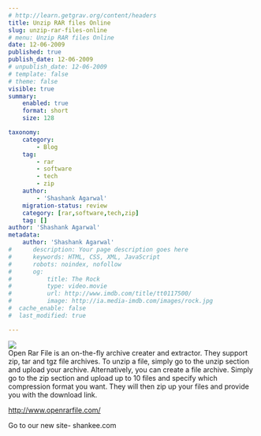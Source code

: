 ```yaml
---
# http://learn.getgrav.org/content/headers
title: Unzip RAR files Online
slug: unzip-rar-files-online
# menu: Unzip RAR files Online
date: 12-06-2009
published: true
publish_date: 12-06-2009
# unpublish_date: 12-06-2009
# template: false
# theme: false
visible: true
summary:
    enabled: true
    format: short
    size: 128

taxonomy:
    category:
        - Blog
    tag:
        - rar
        - software
        - tech
        - zip
    author:
        - 'Shashank Agarwal'
    migration-status: review
    category: [rar,software,tech,zip]
    tag: []
author: 'Shashank Agarwal'
metadata:
    author: 'Shashank Agarwal'
#      description: Your page description goes here
#      keywords: HTML, CSS, XML, JavaScript
#      robots: noindex, nofollow
#      og:
#          title: The Rock
#          type: video.movie
#          url: http://www.imdb.com/title/tt0117500/
#          image: http://ia.media-imdb.com/images/rock.jpg
#  cache_enable: false
#  last_modified: true

---
```


[![](http://1.bp.blogspot.com/_V2JZuLkPrjQ/SjIKomJKzMI/AAAAAAAAHrI/2D-1w1fR7_0/s320/openrarfile.jpg)](http://1.bp.blogspot.com/_V2JZuLkPrjQ/SjIKomJKzMI/AAAAAAAAHrI/2D-1w1fR7_0/s1600-h/openrarfile.jpg)  
Open Rar File is an on-the-fly archive creater and extractor. They support zip, tar and tgz file archives. To unzip a file, simply go to the unzip section and upload your archive. Alternatively, you can create a file archive. Simply go to the zip section and upload up to 10 files and specify which compression format you want. They will then zip up your files and provide you with the download link.

<http://www.openrarfile.com/>

Go to our new site- shankee.com
